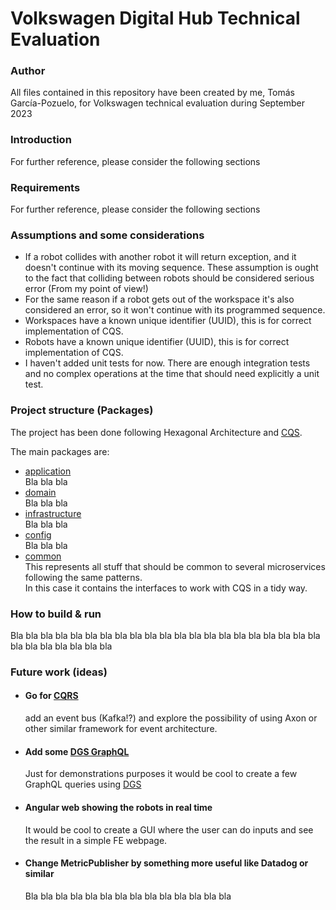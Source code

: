 # Volkswagen Digital Hub Technical Evaluation

### Author
All files contained in this repository have been created by me, Tomás García-Pozuelo, for Volkswagen technical evaluation during September 2023

### Introduction
For further reference, please consider the following sections

### Requirements
For further reference, please consider the following sections

### Assumptions and some considerations
- If a robot collides with another robot it will return exception, and it doesn't continue with its moving sequence. These assumption is ought to the fact that colliding between robots should be considered serious error (From my point of view!)
- For the same reason if a robot gets out of the workspace it's also considered an error, so it won't continue with its programmed sequence.
- Workspaces have a known unique identifier (UUID), this is for correct implementation of CQS.
- Robots have a known unique identifier (UUID), this is for correct implementation of CQS.
- I haven't added unit tests for now. There are enough integration tests and no complex operations at the time that should need explicitly a unit test.

### Project structure (Packages)
The project has been done following Hexagonal Architecture and [CQS](https://martinfowler.com/bliki/CommandQuerySeparation.html).

The main packages are:
- [application](src%2Fmain%2Fkotlin%2Fcom%2Fvolkswagen%2Ftechchallenge%2Fapplication)
  <br /> Bla bla bla
- [domain](src%2Fmain%2Fkotlin%2Fcom%2Fvolkswagen%2Ftechchallenge%2Fdomain)
  <br /> Bla bla bla
- [infrastructure](src%2Fmain%2Fkotlin%2Fcom%2Fvolkswagen%2Ftechchallenge%2Finfrastructure)
  <br /> Bla bla bla
- [config](src%2Fmain%2Fkotlin%2Fcom%2Fvolkswagen%2Ftechchallenge%2Fconfig)
  <br /> Bla bla bla
- [common](src%2Fmain%2Fkotlin%2Fcom%2Fvolkswagen%2Fcommon)
  <br />This represents all stuff that should be common to several microservices following the same patterns.
  <br />In this case it contains the interfaces to work with CQS in a tidy way.

### How to build & run
Bla bla bla bla bla bla bla bla bla bla bla bla bla bla bla bla bla bla bla bla bla bla bla bla bla bla bla bla

### Future work (ideas)
- #### Go for [CQRS](https://martinfowler.com/bliki/CQRS.html)
  add an event bus (Kafka!?) and explore the possibility of using Axon or other similar framework for event architecture.
- #### Add some [DGS GraphQL](https://netflix.github.io/dgs/)
  Just for demonstrations purposes it would be cool to create a few GraphQL queries using [DGS](https://netflix.github.io/dgs/) 
- #### Angular web showing the robots in real time
  It would be cool to create a GUI where the user can do inputs and see the result in a simple FE webpage.
- #### Change MetricPublisher by something more useful like Datadog or similar
  Bla bla bla bla bla bla bla bla bla bla bla bla bla bla